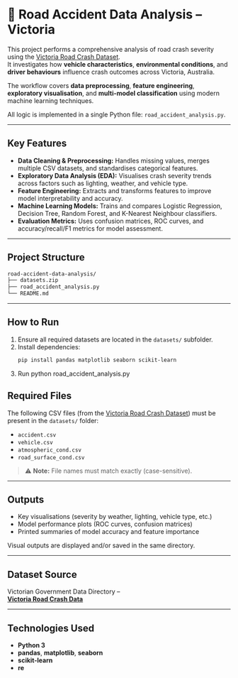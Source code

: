 # 🚗 Road Accident Data Analysis – Victoria

This project performs a comprehensive analysis of road crash severity using the [Victoria Road Crash Dataset](https://discover.data.vic.gov.au/dataset/victoria-road-crash-data).  
It investigates how **vehicle characteristics**, **environmental conditions**, and **driver behaviours** influence crash outcomes across Victoria, Australia.

The workflow covers **data preprocessing**, **feature engineering**, **exploratory visualisation**, and **multi-model classification** using modern machine learning techniques.

All logic is implemented in a single Python file: `road_accident_analysis.py`.

---

## Key Features
- **Data Cleaning & Preprocessing:** Handles missing values, merges multiple CSV datasets, and standardises categorical features.  
- **Exploratory Data Analysis (EDA):** Visualises crash severity trends across factors such as lighting, weather, and vehicle type.  
- **Feature Engineering:** Extracts and transforms features to improve model interpretability and accuracy.  
- **Machine Learning Models:** Trains and compares Logistic Regression, Decision Tree, Random Forest, and K-Nearest Neighbour classifiers.  
- **Evaluation Metrics:** Uses confusion matrices, ROC curves, and accuracy/recall/F1 metrics for model assessment.  

---

## Project Structure
```bash
road-accident-data-analysis/
├── datasets.zip
├── road_accident_analysis.py
└── README.md
```
---

## How to Run

1. Ensure all required datasets are located in the `datasets/` subfolder.  
2. Install dependencies:
   ```bash
   pip install pandas matplotlib seaborn scikit-learn
3. Run python road_accident_analysis.py

## Required Files

The following CSV files (from the [Victoria Road Crash Dataset](https://discover.data.vic.gov.au/dataset/victoria-road-crash-data)) must be present in the `datasets/` folder:

- `accident.csv`
- `vehicle.csv`
- `atmospheric_cond.csv`
- `road_surface_cond.csv`

> ⚠️ **Note:** File names must match exactly (case-sensitive).

---

## Outputs

- Key visualisations (severity by weather, lighting, vehicle type, etc.)
- Model performance plots (ROC curves, confusion matrices)
- Printed summaries of model accuracy and feature importance

Visual outputs are displayed and/or saved in the same directory.

---

## Dataset Source

Victorian Government Data Directory –  
[**Victoria Road Crash Data**](https://discover.data.vic.gov.au/dataset/victoria-road-crash-data)

---

## Technologies Used

- **Python 3**
- **pandas**, **matplotlib**, **seaborn**
- **scikit-learn**
- **re**
